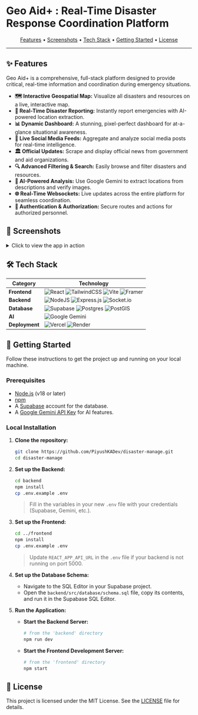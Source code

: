 # Geo Aid+ : Real-Time Disaster Response Coordination Platform



<p align="center">
  <a href="#-features">Features</a> •
  <a href="#-screenshots">Screenshots</a> •
  <a href="#-tech-stack">Tech Stack</a> •
  <a href="#-getting-started">Getting Started</a> •
  <a href="#-license">License</a>
</p>

---

## ✨ Features

Geo Aid+ is a comprehensive, full-stack platform designed to provide critical, real-time information and coordination during emergency situations.

- **🗺️ Interactive Geospatial Map:** Visualize all disasters and resources on a live, interactive map.
- **🚨 Real-Time Disaster Reporting:** Instantly report emergencies with AI-powered location extraction.
- **📊 Dynamic Dashboard:** A stunning, pixel-perfect dashboard for at-a-glance situational awareness.
- **📱 Live Social Media Feeds:** Aggregate and analyze social media posts for real-time intelligence.
- **🏛️ Official Updates:** Scrape and display official news from government and aid organizations.
- **🔍 Advanced Filtering & Search:** Easily browse and filter disasters and resources.
- **🤖 AI-Powered Analysis:** Use Google Gemini to extract locations from descriptions and verify images.
- **🌐 Real-Time Websockets:** Live updates across the entire platform for seamless coordination.
- **🔐 Authentication & Authorization:** Secure routes and actions for authorized personnel.

## 📸 Screenshots

<details>
<summary>Click to view the app in action</summary>
<br/>
<em>The beautiful, pixel-perfect dashboard provides a complete overview of the situation.</em>
<img src="screenshots/dashboard.png" alt="Dashboard View"/>
<br/><br/>
<em>The interactive map is the core of the platform, showing all disasters and resources.</em>
<img src="screenshots/map.png" alt="Map View"/>
<br/><br/>
<em>Browse and filter all active disasters in a clean, organized list.</em>
<img src="screenshots/disaster.png" alt="Disaster List View"/>
<br/><br/>
<em>Monitor live social media feeds to gain real-time insights from the ground.</em>
<img src="screenshots/social.png" alt="Social Media Feed"/>
<br/><br/>
<em>Aggregate and view official updates from trusted sources.</em>
<img src="screenshots/browse.png" alt="Browse Official Updates"/>
</details>

## 🛠️ Tech Stack

| Category      | Technology                                                                                                  |
|---------------|-------------------------------------------------------------------------------------------------------------|
| **Frontend**  | ![React](https://img.shields.io/badge/react-%2320232a.svg?style=for-the-badge&logo=react&logoColor=%2361DAFB) ![TailwindCSS](https://img.shields.io/badge/tailwindcss-%2338B2AC.svg?style=for-the-badge&logo=tailwind-css&logoColor=white) ![Vite](https://img.shields.io/badge/vite-%23646CFF.svg?style=for-the-badge&logo=vite&logoColor=white) ![Framer](https://img.shields.io/badge/framer-%230055FF.svg?style=for-the-badge&logo=framer&logoColor=white)  |
| **Backend**   | ![NodeJS](https://img.shields.io/badge/node.js-6DA55F?style=for-the-badge&logo=node.js&logoColor=white) ![Express.js](https://img.shields.io/badge/express.js-%23404d59.svg?style=for-the-badge&logo=express&logoColor=white) ![Socket.io](https://img.shields.io/badge/Socket.io-black?style=for-the-badge&logo=socket.io&badgeColor=010101) |
| **Database**  | ![Supabase](https://img.shields.io/badge/Supabase-3ECF8E?style=for-the-badge&logo=supabase&logoColor=white) ![Postgres](https://img.shields.io/badge/postgres-%23316192.svg?style=for-the-badge&logo=postgresql&logoColor=white) ![PostGIS](https://img.shields.io/badge/postgis-brightgreen?style=for-the-badge)    |
| **AI**        | ![Google Gemini](https://img.shields.io/badge/gemini-6059B5?style=for-the-badge&logo=google&logoColor=white)                               |
| **Deployment**| ![Vercel](https://img.shields.io/badge/vercel-%23000000.svg?style=for-the-badge&logo=vercel&logoColor=white) ![Render](https://img.shields.io/badge/render-%2346E3B7.svg?style=for-the-badge&logo=render&logoColor=white)                               |

## 🚀 Getting Started

Follow these instructions to get the project up and running on your local machine.

### Prerequisites

- [Node.js](https://nodejs.org/en/) (v18 or later)
- [npm](https://www.npmjs.com/)
- A [Supabase](https://supabase.com/) account for the database.
- A [Google Gemini API Key](https://aistudio.google.com/app/apikey) for AI features.

### Local Installation

1.  **Clone the repository:**
    ```sh
    git clone https://github.com/PiyushKADev/disaster-manage.git
    cd disaster-manage
    ```

2.  **Set up the Backend:**
    ```sh
    cd backend
    npm install
    cp .env.example .env
    ```
    > Fill in the variables in your new `.env` file with your credentials (Supabase, Gemini, etc.).

3.  **Set up the Frontend:**
    ```sh
    cd ../frontend
    npm install
    cp .env.example .env
    ```
    > Update `REACT_APP_API_URL` in the `.env` file if your backend is not running on port 5000.

4.  **Set up the Database Schema:**
    - Navigate to the SQL Editor in your Supabase project.
    - Open the `backend/src/database/schema.sql` file, copy its contents, and run it in the Supabase SQL Editor.

5.  **Run the Application:**
    - **Start the Backend Server:**
      ```sh
      # from the 'backend' directory
      npm run dev
      ```
    - **Start the Frontend Development Server:**
      ```sh
      # from the 'frontend' directory
      npm start
      ```

## 📄 License

This project is licensed under the MIT License. See the [LICENSE](LICENSE) file for details.